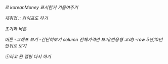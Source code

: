 <i>로 koreanMoney 표시한거 기울여주기

재취업 :: 와이프도 하기

초기화 버튼

버튼
-그래프 보기
-간단히보기 column 전체가격만 보기(반응형 고려) 
-row 5년,10년단위로 보기

ⓐ라고 된 맵핑 다시 하기

